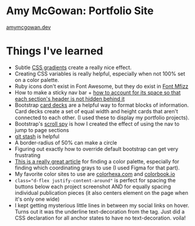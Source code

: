 # Amy McGowan: Portfolio Site
[amymcgowan.dev](https://amymcgowan.dev/)



# Things I've learned
- Subtle [CSS gradients](https://www.w3schools.com/css/css3_gradients.asp) create a really nice effect.
- Creating CSS variables is really helpful, especially when not 100% set on a color palette.
- Ruby icons don't exist in Font Awesome, but they do exist in [Font Mfizz](http://fizzed.com/oss/font-mfizz)
- How to make a sticky nav bar + [how to account for its space so that each section's header is not hidden behind it](https://www.freecodecamp.org/forum/t/scrollspy-navbar-blocks-content/140274/2)
- Bootstrap [card decks](https://getbootstrap.com/docs/4.0/components/card/) are a helpful way to format blocks of information. Card decks create a set of equal width and height cards that aren't connected to each other. (I used these to display my portfolio projects).
- Bootstrap's [scroll spy](https://getbootstrap.com/docs/4.3/components/scrollspy/) is how I created the effect of using the nav to jump to page sections
- [git stash](https://stackoverflow.com/questions/8085838/how-to-move-the-changes-from-one-branch-to-another-branch-git) is helpful
- A border-radius of 50% can make a circle
- Figuring out exactly how to override default bootstrap can get very frustrating
- [This is a really great article](https://app.getpocket.com/read/1247138368) for finding a color palette, especially for finding which coordinating grays to use (I used Figma for that part). 
- My favorite color sites to use are [colorhexa.com](https://www.colorhexa.com/) and [colorbook.io](https://www.colorbook.io/)
- `class="d-flex justify-content-around"` is perfect for spacing the buttons below each project screenshot AND for equally spacing individual publication pieces (it also centers element on the page when it's only one wide)
- I kept getting mysterious little lines in between my social links on hover.  Turns out it was the underline text-decoration from the <a> tag.  Just did a CSS declaration for all anchor states to have no text-decoration. voila!
